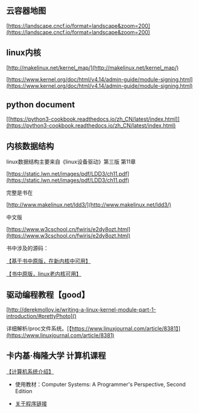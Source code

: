 ## 云容器地图
[https://landscape.cncf.io/format=landscape&zoom=200](https://landscape.cncf.io/format=landscape&zoom=200)


## linux内核
[http://makelinux.net/kernel_map/](http://makelinux.net/kernel_map/)

[https://www.kernel.org/doc/html/v4.14/admin-guide/module-signing.html](https://www.kernel.org/doc/html/v4.14/admin-guide/module-signing.html)

## python document
[[https://python3-cookbook.readthedocs.io/zh_CN/latest/index.html]](https://python3-cookbook.readthedocs.io/zh_CN/latest/index.html)

## 内核数据结构
linux数据结构主要来自《linux设备驱动》第三版 第11章

[https://static.lwn.net/images/pdf/LDD3/ch11.pdf](https://static.lwn.net/images/pdf/LDD3/ch11.pdf)

完整是书在

[http://www.makelinux.net/ldd3/](http://www.makelinux.net/ldd3/)

中文版

[https://www.w3cschool.cn/fwiris/e2dy8ozt.html](https://www.w3cschool.cn/fwiris/e2dy8ozt.html)

书中涉及的源码：

[【基于书中原版，在新内核中可用】](https://github.com/martinezjavier/ldd3.git)

[【书中原版，linux老内核可用】](https://resources.oreilly.com/examples/9780596005900/)

## 驱动编程教程【good】
[http://derekmolloy.ie/writing-a-linux-kernel-module-part-1-introduction/#prettyPhoto]()

详细解析/proc文件系统。[【https://www.linuxjournal.com/article/8381】](https://www.linuxjournal.com/article/8381)


## 卡内基·梅隆大学 计算机课程

[【计算机系统介绍】](https://www.cs.cmu.edu/afs/cs/academic/class/15213-s13/www/schedule.html)

+ 使用教材：Computer Systems: A Programmer's Perspective, Second Edition
    
+ [关于程序链接](https://www.cs.cmu.edu/afs/cs/academic/class/15213-s13/www/lectures/12-linking.pdf)